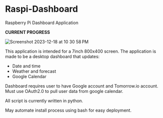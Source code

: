# Raspi-Dashboard
Raspberry Pi Dashboard Application

**CURRENT PROGRESS**

![Screenshot 2023-12-18 at 10 30 58 PM](https://github.com/Heisenberg-UP/Raspi-Dashboard/assets/99283516/83253116-43b5-481d-bc85-d4ba9be8543e)

This application is intended for a 7inch 800x400 screen. The application is made to be a desktop dashboard that updates:

- Date and time
- Weather and forecast
- Google Calendar

Dashboard requires user to have Google account and Tomorrow.io account. Must use OAuth2.0 to pull user data from google calendar.

All script is currently written in python.

May automate install process using bash for easy deployment.
